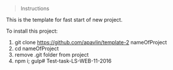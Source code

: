 > Instructions

This is the template for fast start of new project. 

To install this project:

1. git clone https://github.com/apavlin/template-2 nameOfProject
2. cd nameOfProject
3. remove .git folder from project
3. npm i; gulp# Test-task-LS-WEB-11-2016
